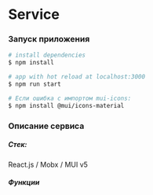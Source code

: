 # Service

### Запуск приложения

```bash
# install dependencies
$ npm install

# app with hot reload at localhost:3000
$ npm run start
```

```bash
# Если ошибка с импортом mui-icons:
$ npm install @mui/icons-material
```

### Описание сервиса

##### Стек:

React.js / Mobx / MUI v5

##### Функции

<!-- <img src="https://imgur.com/65SulLL" max-width="600" /> -->
